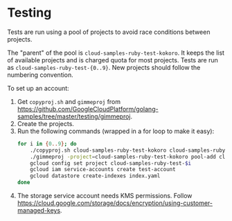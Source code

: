 # Testing

Tests are run using a pool of projects to avoid race conditions between projects.

The "parent" of the pool is `cloud-samples-ruby-test-kokoro`. It keeps the list of
available projects and is charged quota for most projects. Tests are run as
`cloud-samples-ruby-test-{0..9}`. New projects should follow the numbering convention.

To set up an account:

1. Get `copyproj.sh` and `gimmeproj` from
   https://github.com/GoogleCloudPlatform/golang-samples/tree/master/testing/gimmeproj.
1. Create the projects.
1. Run the following commands (wrapped in a for loop to make it easy):
    ```bash
    for i in {0..9}; do
        ./copyproj.sh cloud-samples-ruby-test-kokoro cloud-samples-ruby-test-$i
        ./gimmeproj -project=cloud-samples-ruby-test-kokoro pool-add cloud-samples-ruby-test-$i
        gcloud config set project cloud-samples-ruby-test-$i
        gcloud iam service-accounts create test-account
        gcloud datastore create-indexes index.yaml
    done
    ```
1. The storage service account needs KMS permissions. Follow
   https://cloud.google.com/storage/docs/encryption/using-customer-managed-keys.
